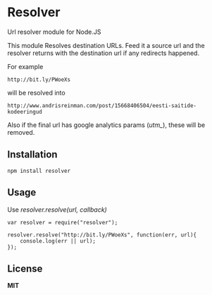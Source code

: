 # Resolver

Url resolver module for Node.JS

This module Resolves destination URLs. Feed it a source url and the resolver returns with the destination url if any redirects happened.

For example

    http://bit.ly/PWoeXs

will be resolved into

    http://www.andrisreinman.com/post/15668406504/eesti-saitide-kodeeringud

Also if the final url has google analytics params (*utm_*), these will be removed.

## Installation

    npm install resolver

## Usage

Use *resolver.resolve(url, callback)*

    var resolver = require("resolver");

    resolver.resolve("http://bit.ly/PWoeXs", function(err, url){
        console.log(err || url);
    });

## License

**MIT**
